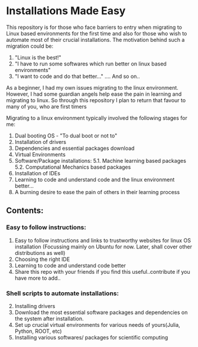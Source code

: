 # Installations Made Easy

This repository is for those who face barriers to entry when migrating to Linux based environments for the first time and also for those who wish to automate most of their crucial installations.
The motivation behind such a migration could be:

1. "Linux is the best!"
2. "I have to run some softwares which run better on linux based environments"
3. "I want to code and do that better..."
....
And so on..

As a beginner, I had my own issues migrating to the linux environment. However, I had some guardian angels help ease the pain in learning and migrating to linux.
So through this repository I plan to return that favour to many of you, who are first timers

Migrating to a linux environment typically involved the following stages for me:

1. Dual booting OS - "To dual boot or not to" 
2. Installation of drivers
3. Dependencies and essential packages download
4. Virtual Environments
5. Software/Package installations:
  5.1. Machine learning based packages
  5.2. Computational Mechanics based packages
6. Installation of IDEs
7. Learning to code and understand code and the linux environment better...
8. A burning desire to ease the pain of others in their learning process


## Contents:
### Easy to follow instructions:
1. Easy to follow instructions and links to trustworthy websites for linux OS installation
(Focussing mainly on Ubuntu for now. Later, shall cover other distributions as well)
6. Choosing the right IDE
7. Learning to code and understand code better
8. Share this repo with your friends if you find this useful..contribute if you have more to add..
### Shell scripts to automate installations:
2. Installing drivers
3. Download the most essential software packages and dependencies on the system after installation.
4. Set up crucial virtual environments for various needs of yours(Julia, Python, ROOT, etc)
5. Installing various softwares/ packages for scientific computing  



